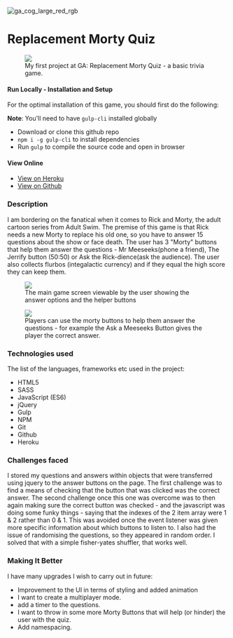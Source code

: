 ![ga_cog_large_red_rgb](https://cloud.githubusercontent.com/assets/40461/8183776/469f976e-1432-11e5-8199-6ac91363302b.png)

# Replacement Morty Quiz

<figure>
	<a href="https://lit-eyrie-29646.herokuapp.com/"><img src="http://i.imgur.com/p38zHkQ.png"></a>
	<figcaption>My first project at GA: Replacement Morty Quiz - a basic trivia game.</figcaption>
</figure>

#### Run Locally - Installation and Setup

For the optimal installation of this game, you should first do the following:

**Note**: You'll need to have `gulp-cli` installed globally
-  Download or clone this github repo
- `npm i -g gulp-cli` to install dependencies
-  Run `gulp` to compile the source code and open in browser


#### View Online

- [View on Heroku](https://lit-eyrie-29646.herokuapp.com/)
- [View on Github](https://github.com/Ollymid/project-0)

### Description

I am bordering on the fanatical when it comes to Rick and Morty, the adult cartoon series from Adult Swim. The premise of this game is that Rick needs a new Morty to replace his old one, so you have to answer 15 questions about the show or face death. The user has 3 "Morty" buttons that help them answer the questions - Mr Meeseeks(phone a friend), The Jerrify button (50:50) or Ask the Rick-dience(ask the audience).
The user also collects flurbos (integalactic currency) and if they equal the high score they can keep them.


<figure>
	<a href="https://lit-eyrie-29646.herokuapp.com/">
    <img src="http://i.imgur.com/7cSUeIQ.png">
  </a>
	<figcaption>
      The main game screen viewable by the user showing the answer options and the helper buttons
  </figcaption>
</figure>


<figure>
	<a href="https://lit-eyrie-29646.herokuapp.com/"><img src="http://i.imgur.com/w6rVzGy.png"></a>
	<figcaption>Players can use the morty buttons to help them answer the questions - for example the Ask a Meeseeks Button gives the player the correct answer.</figcaption>
</figure>

### Technologies used

The list of the languages, frameworks etc used in the project:

- HTML5
- SASS
- JavaScript (ES6)
- jQuery
- Gulp
- NPM
- Git
- Github
- Heroku

### Challenges faced

I stored my questions and answers within objects that were transferred using jquery to the answer buttons on the page. The first challenge was to find a means of checking that the button that was clicked was the correct answer.
The second challenge once this one was overcome was to then again making sure the correct button was checked - and the javascript was doing some funky things - saying that the indexes of the 2 item array were 1 & 2 rather than 0 & 1. This was avoided once the event listener was given more specific information about which buttons to listen to.
I also had the issue of randomising the questions, so they appeared in random order. I solved that with a simple fisher-yates shuffler, that works well.

### Making It Better

I have many upgrades I wish to carry out in future:

- Improvement to the UI in terms of styling and added animation
- I want to create a multiplayer mode.
- add a timer to the questions.
- I want to throw in some more Morty Buttons that will help (or hinder) the user with the quiz.
- Add namespacing.
